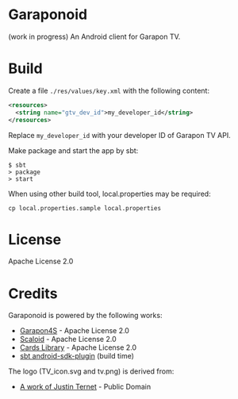 # Garaponoid
(work in progress) An Android client for Garapon TV.

# Build
Create a file `./res/values/key.xml` with the following content:

```xml
<resources>
  <string name="gtv_dev_id">my_developer_id</string>
</resources>
```

Replace `my_developer_id` with your developer ID of Garapon TV API.

Make package and start the app by sbt:

```
$ sbt
> package
> start
```

When using other build tool, local.properties may be required:
```
cp local.properties.sample local.properties
```

# License
Apache License 2.0

# Credits
Garaponoid is powered by the following works:

- [Garapon4S](https://github.com/ikuo/garapon4s) - Apache License 2.0
- [Scaloid](https://github.com/pocorall/scaloid) - Apache License 2.0
- [Cards Library](https://github.com/gabrielemariotti/cardslib) - Apache License 2.0
- [sbt android-sdk-plugin](https://github.com/pfn/android-sdk-plugin) (build time)

The logo (TV_icon.svg and tv.png) is derived from:

- [A work of Justin Ternet](http://openclipart.org/detail/182928/tv-cartoon-empty-by-justin-ternet-182928) - Public Domain
